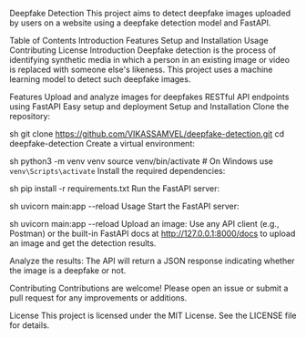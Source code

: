 Deepfake Detection
This project aims to detect deepfake images uploaded by users on a website using a deepfake detection model and FastAPI.

Table of Contents
Introduction
Features
Setup and Installation
Usage
Contributing
License
Introduction
Deepfake detection is the process of identifying synthetic media in which a person in an existing image or video is replaced with someone else's likeness. This project uses a machine learning model to detect such deepfake images.

Features
Upload and analyze images for deepfakes
RESTful API endpoints using FastAPI
Easy setup and deployment
Setup and Installation
Clone the repository:

sh
git clone https://github.com/VIKASSAMVEL/deepfake-detection.git
cd deepfake-detection
Create a virtual environment:

sh
python3 -m venv venv
source venv/bin/activate  # On Windows use `venv\Scripts\activate`
Install the required dependencies:

sh
pip install -r requirements.txt
Run the FastAPI server:

sh
uvicorn main:app --reload
Usage
Start the FastAPI server:

sh
uvicorn main:app --reload
Upload an image: Use any API client (e.g., Postman) or the built-in FastAPI docs at http://127.0.0.1:8000/docs to upload an image and get the detection results.

Analyze the results: The API will return a JSON response indicating whether the image is a deepfake or not.

Contributing
Contributions are welcome! Please open an issue or submit a pull request for any improvements or additions.

License
This project is licensed under the MIT License. See the LICENSE file for details.
